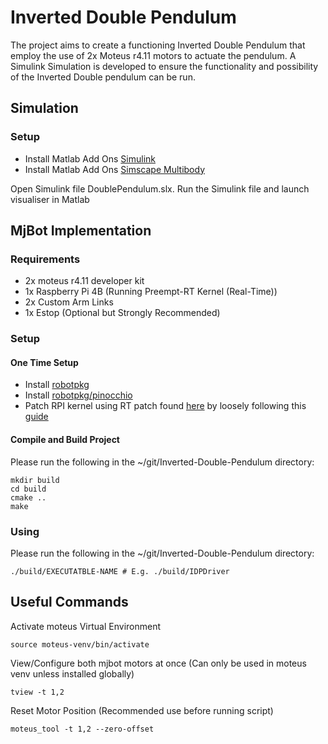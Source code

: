 # Inverted Double Pendulum
The project aims to create a functioning Inverted Double Pendulum that employ the use of 2x Moteus r4.11 motors to actuate the pendulum.
A Simulink Simulation is developed to ensure the functionality and possibility of the Inverted Double pendulum can be run. 


## Simulation
### Setup

- Install Matlab Add Ons [Simulink](https://au.mathworks.com/help/install/install-products.html)
- Install Matlab Add Ons [Simscape Multibody](https://au.mathworks.com/campaigns/offerings/download_smlink.html)

Open Simulink file DoublePendulum.slx.
Run the Simulink file and launch visualiser in Matlab

## MjBot Implementation
### Requirements
- 2x moteus r4.11 developer kit
- 1x Raspberry Pi 4B (Running Preempt-RT Kernel (Real-Time))
- 2x Custom Arm Links
- 1x Estop (Optional but Strongly Recommended)

### Setup
#### One Time Setup
- Install [robotpkg](http://robotpkg.openrobots.org/install.html)
- Install [robotpkg/pinocchio](https://stack-of-tasks.github.io/pinocchio/download.html)
- Patch RPI kernel using RT patch found [here](https://mirrors.edge.kernel.org/pub/linux/kernel/projects/rt/6.6/patch-6.6.23-rt28.patch.gz) by loosely following this [guide](https://www.instructables.com/64bit-RT-Kernel-Compilation-for-Raspberry-Pi-4B-/)

#### Compile and Build Project
Please run the following in the ~/git/Inverted-Double-Pendulum directory:
```
mkdir build
cd build
cmake ..
make
```

### Using
Please run the following in the ~/git/Inverted-Double-Pendulum directory:
```
./build/EXECUTATBLE-NAME # E.g. ./build/IDPDriver
```

## Useful Commands
Activate moteus Virtual Environment
``` 
source moteus-venv/bin/activate
```

View/Configure both mjbot motors at once (Can only be used in moteus venv unless installed globally)
```
tview -t 1,2
```

Reset Motor Position (Recommended use before running script)
```
moteus_tool -t 1,2 --zero-offset
```

